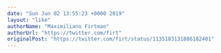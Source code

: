 ```yaml
---
date: "Sun Jun 02 13:55:23 +0000 2019"
layout: "like"
authorName: "Maximiliano Firtman"
authorUrl: "https://twitter.com/firt"
originalPost: "https://twitter.com/firt/status/1135183131886182401"
---
```

